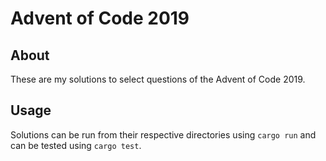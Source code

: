 Advent of Code 2019
===================

About
-----

These are my solutions to select questions of the Advent of Code 2019.

Usage
-----

Solutions can be run from their respective directories using `cargo run` and can
be tested using `cargo test`.

